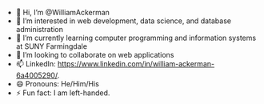 - 👋 Hi, I’m @WilliamAckerman
- 👀 I’m interested in web development, data science, and database administration
- 🌱 I’m currently learning computer programming and information systems at SUNY Farmingdale
- 💞️ I’m looking to collaborate on web applications
- 📫 LinkedIn: https://www.linkedin.com/in/william-ackerman-6a4005290/. 
- 😄 Pronouns: He/Him/His
- ⚡ Fun fact: I am left-handed.

<!---
WilliamAckerman/WilliamAckerman is a ✨ special ✨ repository because its `README.md` (this file) appears on your GitHub profile.
You can click the Preview link to take a look at your changes.
--->
